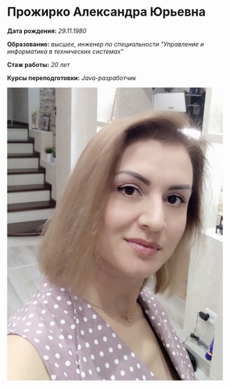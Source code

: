 # Прожирко Александра Юрьевна

**Дата рождения:** 
*29.11.1980*

**Образование:** 
*высшее,
инженер по специальности "Управление и информатика в технических системах"*

**Стаж работы:** *20 лет*

**Курсы переподготовки:** *Java-разработчик*

![фото](1681495094269.jpg)
